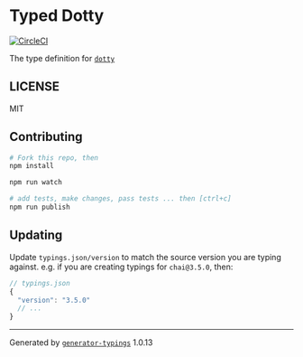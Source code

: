 # Typed Dotty
[![CircleCI](https://circleci.com/gh/effervescentia/typed-dotty.svg?style=svg)](https://circleci.com/gh/effervescentia/typed-dotty)

The type definition for [`dotty`](git://github.com/deoxxa/dotty.git)

## LICENSE

MIT

## Contributing

```sh
# Fork this repo, then
npm install

npm run watch

# add tests, make changes, pass tests ... then [ctrl+c]
npm run publish
```

## Updating

Update `typings.json/version` to match the source version you are typing against.
e.g. if you are creating typings for `chai@3.5.0`, then:

```js
// typings.json
{
  "version": "3.5.0"
  // ...
}
```

----

Generated by [`generator-typings`](https://github.com/typings/generator-typings) 1.0.13
